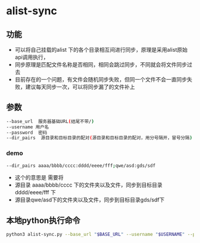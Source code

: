 # alist-sync
## 功能

* 可以将自己挂载的alist 下的各个目录相互间进行同步，原理是采用alist原始api调用执行，
* 同步原理是匹配文件名称是否相同，相同会跳过同步，不同就会将文件同步过去
* 目前存在的一个问题，有文件会随机同步失败，但同一个文件不会一直同步失败，建议每天同步一次，可以将同步漏了的文件补上


## 参数

```bash
--base_url  服务器基础URL(结尾不带/)
--username 用户名
--password  密码
--dir_pairs  源目录和目标目录的配对(源目录和目标目录的配对，用分号隔开，冒号分隔)
```
### demo
```bash
--dir_pairs aaaa/bbbb/cccc:dddd/eeee/fff;qwe/asd:gds/sdf
```


* 这个的意思是 需要将
* 源目录 aaaa/bbbb/cccc 下的文件夹以及文件，同步到目标目录dddd/eeee/fff 下
* 源目录qwe/asd下的文件夹以及文件，同步到目标目录gds/sdf下


## 本地python执行命令           

```bash
python3 alist-sync.py --base_url "$BASE_URL" --username "$USERNAME" --password "$PASSWORD" --dir_pairs "$DIR_PAIRS"
```



